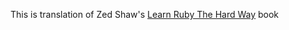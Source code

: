 This is translation of Zed Shaw's [Learn Ruby The Hard Way](http://ruby.learncodethehardway.org/ "Learn Ruby The Hard Way") book
